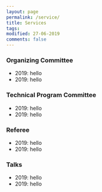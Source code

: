 ```yaml
---
layout: page
permalink: /service/
title: Services
tags: 
modified: 27-06-2019
comments: false
---
```


### Organizing Committee
+ 2019: hello
+ 2019: hello

### Technical Program Committee
+ 2019: hello
+ 2019: hello

### Referee
+ 2019: hello
+ 2019: hello

### Talks
+ 2019: hello
+ 2019: hello